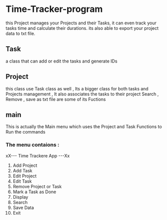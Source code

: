 # Time-Tracker-program
this Project manages your Projects and their Tasks, it can even track your tasks time and calculate their durations. its also able to export your project data to txt file.
## Task 
a class that can add or edit the tasks and generate IDs 
## Project 
this class use Task class as well , Its a bigger class for both tasks and Projects management , It also associates the tasks to their project
Search , Remove , save as txt file are some of its Fuctions
## main
This is actually the Main menu which uses the Project and Task Functions to Run the commands
### The menu contaions :
xX--- Time Trackere App ---Xx
1. Add Project
2. Add Task
3. Edit Project
4. Edit Task
5. Remove Project or Task
6. Mark a Task as Done
7. Display
8. Search
9. Save Data
10. Exit


